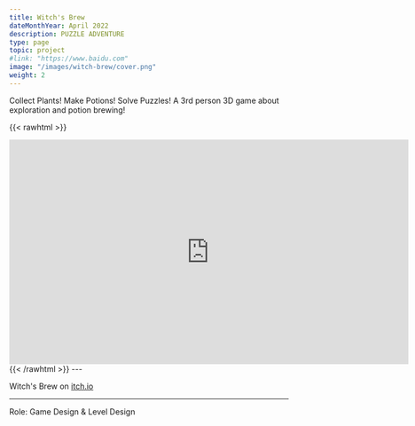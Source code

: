 ```yaml
---
title: Witch's Brew
dateMonthYear: April 2022
description: PUZZLE ADVENTURE
type: page
topic: project
#link: "https://www.baidu.com"
image: "/images/witch-brew/cover.png"
weight: 2
---
```


Collect Plants! Make Potions! Solve Puzzles!
A 3rd person 3D game about exploration and potion brewing! 

{{< rawhtml >}} 
  <iframe width="720" height="405" src="https://www.youtube.com/embed/hm6OkGk7Hik?si=v0g1-RrNtG4fIzPV" title="YouTube video player" frameborder="0" allow="accelerometer; autoplay; clipboard-write; encrypted-media; gyroscope; picture-in-picture; web-share" allowfullscreen></iframe>
{{< /rawhtml >}}
---  

Witch's Brew on [itch.io](https://jintastic.itch.io/witchs-brew)  

---
Role: Game Design & Level Design

